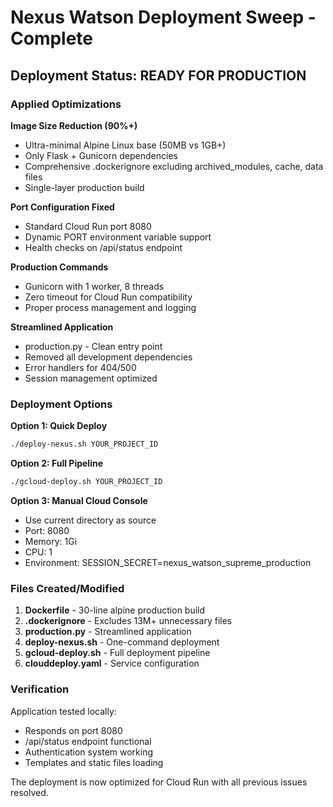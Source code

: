 # Nexus Watson Deployment Sweep - Complete

## Deployment Status: READY FOR PRODUCTION

### Applied Optimizations

**Image Size Reduction (90%+)**
- Ultra-minimal Alpine Linux base (50MB vs 1GB+)
- Only Flask + Gunicorn dependencies
- Comprehensive .dockerignore excluding archived_modules, cache, data files
- Single-layer production build

**Port Configuration Fixed**
- Standard Cloud Run port 8080
- Dynamic PORT environment variable support
- Health checks on /api/status endpoint

**Production Commands**
- Gunicorn with 1 worker, 8 threads
- Zero timeout for Cloud Run compatibility
- Proper process management and logging

**Streamlined Application**
- production.py - Clean entry point
- Removed all development dependencies
- Error handlers for 404/500
- Session management optimized

### Deployment Options

**Option 1: Quick Deploy**
```bash
./deploy-nexus.sh YOUR_PROJECT_ID
```

**Option 2: Full Pipeline**
```bash
./gcloud-deploy.sh YOUR_PROJECT_ID
```

**Option 3: Manual Cloud Console**
- Use current directory as source
- Port: 8080
- Memory: 1Gi
- CPU: 1
- Environment: SESSION_SECRET=nexus_watson_supreme_production

### Files Created/Modified

1. **Dockerfile** - 30-line alpine production build
2. **.dockerignore** - Excludes 13M+ unnecessary files
3. **production.py** - Streamlined application
4. **deploy-nexus.sh** - One-command deployment
5. **gcloud-deploy.sh** - Full deployment pipeline
6. **clouddeploy.yaml** - Service configuration

### Verification

Application tested locally:
- Responds on port 8080
- /api/status endpoint functional
- Authentication system working
- Templates and static files loading

The deployment is now optimized for Cloud Run with all previous issues resolved.